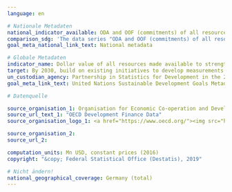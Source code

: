 ```yaml
---
language: en

# Nationale Metadaten
national_indicator_available: ODA and OOF (commitments) of all resources made available to strengthen statistical capacity in developing countries <br> ODA and OOF (gross disbursements) of all resources made available to strengthen statistical capacity in developing countries
comparison_sdg: 'The data series "ODA and OOF (commitments) of all resources made available to strengthen statistical capacity in developing countries" is partly compliant with the global SDG Metadata. The global SDG Metadata is based on ODA and OOF commitments (which is provided here) as well as further studies and an online survey carried out by PARIS21. The data series "ODA and OOF (gross disbursements) of all resources made available to strengthen statistical capacity in developing countries" is an additional indicator.'
goal_meta_national_link_text: National metadata

# Globale Metadaten
indicator_name: Dollar value of all resources made available to strengthen statistical capacity in developing countries
target: By 2030, build on existing initiatives to develop measurements of progress on sustainable development that complement gross domestic product, and support statistical capacity-building in developing countries
un_custodian_agency: Partnership in Statistics for Development in the 21st Century (PARIS21)
goal_meta_link_text: United Nations Sustainable Development Goals Metadata

# Datenquelle

source_organisation_1: Organisation for Economic Co-operation and Development (OECD)
source_url_text_1: "OECD Development Finance Data"
source_organisation_logo_1: <a href="https://www.oecd.org/"><img src="https://g205sdgs.github.io/sdg-indicators/public/LogosEn/oecd.png" alt="Logo OECD" /></a>

source_organisation_2:
source_url_2:

computation_units: Mn USD, constant prices (2016)
copyright: "&copy; Federal Statistical Office (Destatis), 2019"

# Nicht ändern!
national_geographical_coverage: Germany (total)
---
```

